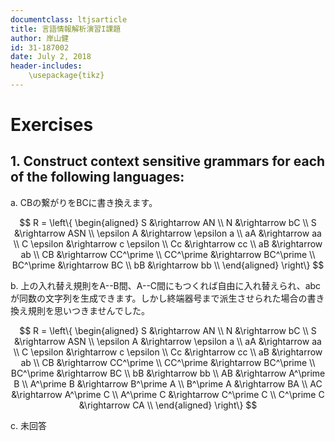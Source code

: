 ```yaml
---
documentclass: ltjsarticle
title: 言語情報解析演習I課題
author: 岸山健
id: 31-187002
date: July 2, 2018
header-includes:
    \usepackage{tikz}
---
```

<!--
https://www3.nd.edu/~kogge/courses/cse30151-fa17/Public/other/tikz_tutorial.pdf
https://tex.stackexchange.com/questions/20784/which-package-can-be-used-to-draw-automata
矢印が出ないと思っていたら解像度の問題でした。
-->
# Exercises

## 1. Construct context sensitive grammars for each of the following languages:

a. CBの繋がりをBCに書き換えます。

$$
R = \left\{
\begin{aligned}
S &\rightarrow AN \\
N &\rightarrow bC \\
S &\rightarrow ASN \\
\epsilon A &\rightarrow \epsilon a \\
aA &\rightarrow aa \\
C \epsilon &\rightarrow c \epsilon \\
Cc &\rightarrow cc \\
aB &\rightarrow ab \\
CB &\rightarrow CC^\prime \\
CC^\prime &\rightarrow BC^\prime \\
BC^\prime &\rightarrow BC \\
bB &\rightarrow bb \\
\end{aligned}
\right\}
$$

b. 上の入れ替え規則をA--B間、A--C間にもつくれば自由に入れ替えられ、abcが同数の文字列を生成できます。しかし終端器号まで派生させられた場合の書き換え規則を思いつきませんでした。

$$
R = \left\{
\begin{aligned}
S &\rightarrow AN \\
N &\rightarrow bC \\
S &\rightarrow ASN \\
\epsilon A &\rightarrow \epsilon a \\
aA &\rightarrow aa \\
C \epsilon &\rightarrow c \epsilon \\
Cc &\rightarrow cc \\
aB &\rightarrow ab \\
CB &\rightarrow CC^\prime \\
CC^\prime &\rightarrow BC^\prime \\
BC^\prime &\rightarrow BC \\
bB &\rightarrow bb \\
AB &\rightarrow A^\prime B \\
A^\prime B &\rightarrow B^\prime A \\
B^\prime A &\rightarrow BA \\
AC &\rightarrow A^\prime C \\
A^\prime C &\rightarrow C^\prime C \\
C^\prime C &\rightarrow CA \\
\end{aligned}
\right\}
$$

c. 未回答
